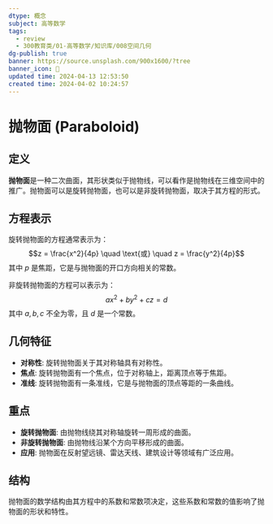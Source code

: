 ```yaml
---
dtype: 概念
subject: 高等数学
tags:
  - review
  - 300教育类/01-高等数学/知识库/008空间几何
dg-publish: true
banner: https://source.unsplash.com/900x1600/?tree
banner_icon: 🧠
updated time: 2024-04-13 12:53:50
created time: 2024-04-02 10:24:57
---
```

# 抛物面 (Paraboloid)

## 定义
**抛物面**是一种二次曲面，其形状类似于抛物线，可以看作是抛物线在三维空间中的推广。抛物面可以是旋转抛物面，也可以是非旋转抛物面，取决于其方程的形式。

## 方程表示
旋转抛物面的方程通常表示为：
$$z = \frac{x^2}{4p} \quad \text{或} \quad z = \frac{y^2}{4p}$$
其中 $p$ 是焦距，它是与抛物面的开口方向相关的常数。

非旋转抛物面的方程可以表示为：
$$ax^2 + by^2 + cz = d$$
其中 $a, b, c$ 不全为零，且 $d$ 是一个常数。

## 几何特征
- **对称性**: 旋转抛物面关于其对称轴具有对称性。
- **焦点**: 旋转抛物面有一个焦点，位于对称轴上，距离顶点等于焦距。
- **准线**: 旋转抛物面有一条准线，它是与抛物面的顶点等距的一条曲线。

## 重点
- **旋转抛物面**: 由抛物线绕其对称轴旋转一周形成的曲面。
- **非旋转抛物面**: 由抛物线沿某个方向平移形成的曲面。
- **应用**: 抛物面在反射望远镜、雷达天线、建筑设计等领域有广泛应用。

## 结构
抛物面的数学结构由其方程中的系数和常数项决定，这些系数和常数的值影响了抛物面的形状和特性。


